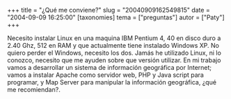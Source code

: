 +++
title = "¿Qué me conviene?"
slug = "20040909162549815"
date = "2004-09-09 16:25:00"
[taxonomies]
tema = ["preguntas"]
autor = ["Paty"]
+++

Necesito instalar Linux en una maquina IBM Pentium 4, 40 en disco duro a
2.40 Ghz, 512 en RAM y que actualmente tiene instalado Windows XP. No
quiero perder el Windows, necesito los dos. Jamás he utilizado Linux, ni
lo conozco, necesito que me ayuden sobre que versión utilizar. En mi
trabajo vamos a desarrollar un sistema de información geográfica por
Internet; vamos a instalar Apache como servidor web, PHP y Java script
para programar, y Map Server para manipular la información geográfica,
¿qué me recomiendan?.


